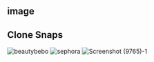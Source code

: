 ## image

## Clone Snaps

![beautybebo](https://user-images.githubusercontent.com/107556633/222266516-435decdf-3c5a-4346-8d49-4be575be47f8.png)
![sephora](https://user-images.githubusercontent.com/107556633/222267680-09924de6-48fb-4bb9-aef7-2229da4d275e.png)
![Screenshot (9765)-1](https://user-images.githubusercontent.com/107556633/222368900-47c47256-e233-4ebc-9a25-3443e8ef1e98.png)
